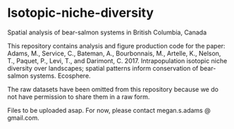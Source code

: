 # Isotopic-niche-diversity
Spatial analysis of bear-salmon systems in British Columbia, Canada

This repository contains analysis and figure production code for the paper: Adams, M., Service, C., Bateman, A., Bourbonnais, M., Artelle, K., Nelson, T., Paquet, P., Levi, T., and Darimont, C. 2017. Intrapopulation isotopic niche diversity over landscapes; spatial patterns inform conservation of bear-salmon systems. Ecosphere.

The raw datasets have been omitted from this repository because we do not have permission to share them in a raw form. 

Files to be uploaded asap. For now, please contact megan.s.adams @ gmail.com. 
